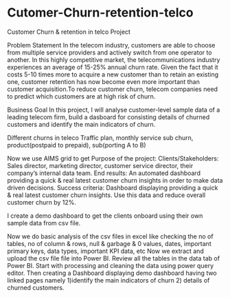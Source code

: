 # Cutomer-Churn-retention-telco
Customer Churn &amp; retention in telco Project

Problem Statement
In the telecom industry, customers are able to choose from multiple service providers and actively switch from one operator to another. In this highly competitive market, the telecommunications industry experiences an average of 15-25% annual churn rate. Given the fact that it costs 5-10 times more to acquire a new customer than to retain an existing one, customer retention has now become even more important than customer acquisition.To reduce customer churn, telecom companies need to predict which customers are at high risk of churn.

Business Goal
In this project, I will analyse customer-level sample data of a leading telecom firm, build a dasboard for consisting details of churned customers and identify the main indicators of churn. 

Different churns in teleco
Traffic plan, monthly service sub churn, product(postpaid to prepaid), sub(porting A to B)

Now we use AIMS grid to get 
Purpose of the project:
Clients/Stakeholders: Sales director, marketing director, customer service director, their company’s internal data team. 
End results: An automated dashboard providing a quick & real latest customer churn insights in order to make data driven decisions. 
Success criteria: Dashboard displaying providing a quick & real latest customer churn insights. Use this data and reduce overall customer churn by 12%.

I create a demo dashboard to get the clients onboard using their own sample data from csv file. 

Now we do basic analysis of the csv files in excel like checking the no of tables, no of column & rows, null & garbage & 0 values, dates, important primary keys, data types, important KPI data, etc 
Now we extract and upload the csv file file into Power BI. Review all the tables in the data tab of Power BI. Start with processing and cleaning the data using power query editor. Then creating a Dashboard displaying demo dashboard having two linked pages namely 1)identify the main indicators of churn 2) details of churned customers.
